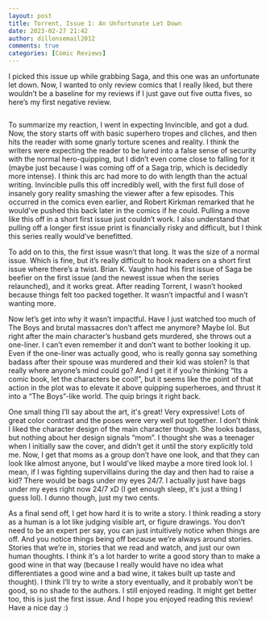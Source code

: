 ```yaml
---
layout: post
title: Torrent, Issue 1: An Unfortunate Let Down
date: 2023-02-27 21:42
author: dillonsemail2012
comments: true
categories: [Comic Reviews]
---
```

<!-- wp:paragraph -->
<p>I picked this issue up while grabbing Saga, and this one was an unfortunate let down. Now, I wanted to only review comics that I really liked, but there wouldn’t be a baseline for my reviews if I just gave out five outta fives, so here’s my first negative review.</p>
<!-- /wp:paragraph -->

<!-- wp:image -->
<figure class="wp-block-image"><img src="https://lh5.googleusercontent.com/fnP0-P1WEEHXteclxuaDht2X9tyR_hqWXi9Gt1HrsDmvTXEvR_vHTJ_hkWUSp5LqsKy21lzk4GLBcZwHqi-vS6QOmAekx9ZzIsq0kzNhMlOKN61uKtOTSqLVEU0QgBYqk0FjexrIoyFYl7IfgM25kH8" alt="" /></figure>
<!-- /wp:image -->

<!-- wp:paragraph -->
<p>To summarize my reaction, I went in expecting Invincible, and got a dud. Now, the story starts off with basic superhero tropes and cliches, and then hits the reader with some gnarly torture scenes and reality. I think the writers were expecting the reader to be lured into a false sense of security with the normal hero-quipping, but I didn’t even come close to falling for it (maybe just because I was coming off of a Saga trip, which is decidedly more intense). I think this arc had more to do with length than the actual writing. Invincible pulls this off incredibly well, with the first full dose of insanely gory reality smashing the viewer after a few episodes. This occurred in the comics even earlier, and Robert Kirkman remarked that he would’ve pushed this back later in the comics if he could. Pulling a move like this off in a short first issue just couldn’t work. I also understand that pulling off a longer first issue print is financially risky and difficult, but I think this series really would’ve benefitted.</p>
<!-- /wp:paragraph -->

<!-- wp:paragraph -->
<p>To add on to this, the first issue wasn’t that long. It was the size of a normal issue. Which is fine, but it’s really difficult to hook readers on a short first issue where there’s a twist. Brian K. Vaughn had his first issue of Saga be beefier on the first issue (and the newest issue when the series relaunched), and it works great. After reading Torrent, I wasn’t hooked because things felt too packed together. It wasn’t impactful and I wasn’t wanting more.</p>
<!-- /wp:paragraph -->

<!-- wp:paragraph -->
<p>Now let’s get into why it wasn’t impactful. Have I just watched too much of The Boys and brutal massacres don’t affect me anymore? Maybe lol. But right after the main character’s husband gets murdered, she throws out a one-liner. I can’t even remember it and don’t want to bother looking it up. Even if the one-liner was actually good, who is really gonna say something badass after their spouse was murdered and their kid was stolen? Is that really where anyone’s mind could go? And I get it if you’re thinking “Its a comic book, let the characters be cool!”, but it seems like the point of that action in the plot was to elevate it above quipping superheroes, and thrust it into a “The Boys”-like world. The quip brings it right back.</p>
<!-- /wp:paragraph -->

<!-- wp:paragraph -->
<p>One small thing I’ll say about the art, it's great! Very expressive! Lots of great color contrast and the poses were very well put together. I don’t think I liked the character design of the main character though. She looks badass, but nothing about her design signals “mom”. I thought she was a teenager when I initially saw the cover, and didn’t get it until the story explicitly told me. Now, I get that moms as a group don’t have one look, and that they can look like almost anyone, but I would’ve liked maybe a more tired look lol. I mean, if I was fighting supervillains during the day and then had to raise a kid? There would be bags under my eyes 24/7. I actually just have bags under my eyes right now 24/7 xD (I get enough sleep, it's just a thing I guess lol). I dunno though, just my two cents.&nbsp;</p>
<!-- /wp:paragraph -->

<!-- wp:paragraph -->
<p>As a final send off, I get how hard it is to write a story. I think reading a story as a human is a lot like judging visible art, or figure drawings. You don’t need to be an expert per say, you can just intuitively notice when things are off. And you notice things being off because we’re always around stories. Stories that we’re in, stories that we read and watch, and just our own human thoughts. I think it's a lot harder to write a good story than to make a good wine in that way (because I really would have no idea what differentiates a good wine and a bad wine, it takes built up taste and thought). I think I’ll try to write a story eventually, and it probably won’t be good, so no shade to the authors. I still enjoyed reading. It might get better too, this is just the first issue. And I hope you enjoyed reading this review! Have a nice day :)</p>
<!-- /wp:paragraph -->
